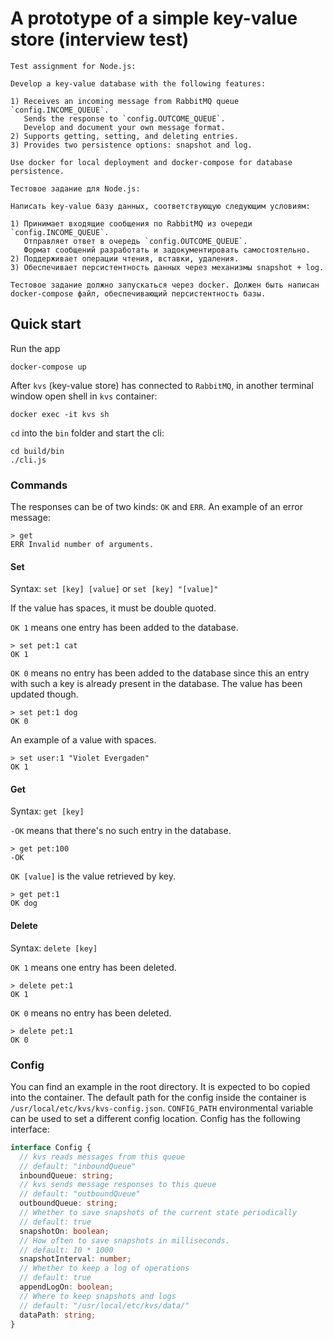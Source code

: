 # A prototype of a simple key-value store (interview test)

```
Test assignment for Node.js:

Develop a key-value database with the following features:

1) Receives an incoming message from RabbitMQ queue `config.INCOME_QUEUE`.
   Sends the response to `config.OUTCOME_QUEUE`.
   Develop and document your own message format.
2) Supports getting, setting, and deleting entries.
3) Provides two persistence options: snapshot and log.

Use docker for local deployment and docker-compose for database persistence.
```

```
Тестовое задание для Node.js:

Написать key-value базу данных, соответствующую следующим условиям:

1) Принимает входящие сообщения по RabbitMQ из очереди `config.INCOME_QUEUE`.
   Отправляет ответ в очередь `config.OUTCOME_QUEUE`.
   Формат сообщений разработать и задокументировать самостоятельно.
2) Поддерживает операции чтения, вставки, удаления.
3) Обеспечивает персистентность данных через механизмы snapshot + log.

Тестовое задание должно запускаться через docker. Должен быть написан
docker-compose файл, обеспечивающий персистентность базы.

```

## Quick start
Run the app
```
docker-compose up
```

After `kvs` (key-value store) has connected to `RabbitMQ`, in another terminal
window open shell in `kvs` container:
```
docker exec -it kvs sh
```

`cd` into the `bin` folder and start the cli:
```
cd build/bin
./cli.js
```

### Commands

The responses can be of two kinds: `OK` and `ERR`. An example of an error message:
```
> get
ERR Invalid number of arguments.
```

#### Set
Syntax: `set [key] [value]` or `set [key] "[value]"`

If the value has spaces, it must be double quoted.

`OK 1` means one entry has been added to the database.
```
> set pet:1 cat
OK 1
```

`OK 0` means no entry has been added to the database since this an entry with such a key
is already present in the database. The value has been updated though.
```
> set pet:1 dog
OK 0 
```

An example of a value with spaces.
```
> set user:1 "Violet Evergaden"
OK 1
```

#### Get
Syntax: `get [key]`

`-OK` means that there's no such entry in the database.
```
> get pet:100
-OK
```

`OK [value]` is the value retrieved by key.
```
> get pet:1
OK dog
```

#### Delete
Syntax: `delete [key]`

`OK 1` means one entry has been deleted.
```
> delete pet:1
OK 1
```

`OK 0` means no entry has been deleted.
```
> delete pet:1
OK 0
```

### Config

You can find an example in the root directory. It is expected to bo copied
into the container. The default path for the config inside the container is
`/usr/local/etc/kvs/kvs-config.json`. `CONFIG_PATH` environmental variable
can be used to set a different config location. Config has the following
interface:

```typescript
interface Config {
  // kvs reads messages from this queue
  // default: "inboundQueue"
  inboundQueue: string;
  // kvs sends message responses to this queue
  // default: "outboundQueue"
  outboundQueue: string;
  // Whether to save snapshots of the current state periodically
  // default: true
  snapshotOn: boolean;
  // How often to save snapshots in milliseconds.
  // default: 10 * 1000
  snapshotInterval: number;
  // Whether to keep a log of operations
  // default: true
  appendLogOn: boolean;
  // Where to keep snapshots and logs
  // default: "/usr/local/etc/kvs/data/"
  dataPath: string;
}

```
